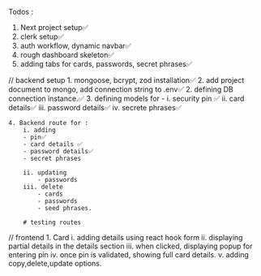 

Todos : 

1. Next project setup✅
2. clerk setup✅
3. auth workflow, dynamic navbar✅
4. rough dashboard skeleton✅
5. adding tabs for cards, passwords, secret phrases✅

// backend setup
    1. mongoose, bcrypt, zod installation✅
    2. add project document to mongo, add connection string to .env✅
    2. defining DB connection instance.✅
    3. defining models for - 
        i. security pin ✅
        ii. card details✅
        iii. password details✅
        iv. secrete phrases✅

    4. Backend route for :
        i. adding
        - pin✅
        - card details ✅
        - password details✅
        - secret phrases

        ii. updating 
            - passwords
        iii. delete
            - cards
            - passwords
            - seed phrases.

        # testing routes

// frontend
    1. Card 
        i. adding details using react hook form
        ii. displaying partial details in the details section
        iii. when clicked, displaying popup for entering pin
        iv. once pin is validated, showing full card details.
        v. adding copy,delete,update options.